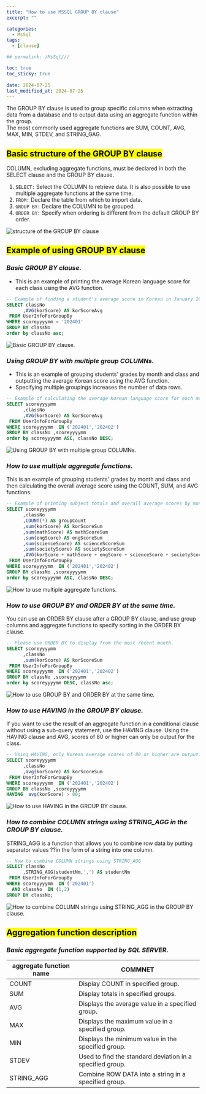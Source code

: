 ```yaml
---
title: "How to use MSSQL GROUP BY clause"
excerpt: ""

categories:
  - MsSql
tags:
  - [clause]

## permalink: /MsSql///

toc: true
toc_sticky: true
 
date: 2024-07-25
last_modified_at: 2024-07-25
---
```


The GROUP BY clause is used to group specific columns when extracting data from a database and to output data using an aggregate function within the group.  
The most commonly used aggregate functions are SUM, COUNT, AVG, MAX, MIN, STDEV, and STRING_GAG.

## <mark>Basic structure of the GROUP BY clause</mark>

COLUMN, excluding aggregate functions, must be declared in both the SELECT clause and the GROUP BY clause.

1. `SELECT:` Select the COLUMN to retrieve data. It is also possible to use multiple aggregate functions at the same time.
2. `FROM:` Declare the table from which to import data.
3. `GROUP BY:` Declare the COLUMN to be grouped.
4. `ORDER BY:` Specify when ordering is different from the default GROUP BY order.


![structure of the GROUP BY clause](/assets/images/postsImages/MsSql/1019_Eng_clause_GROUPBY/1.png)

## <mark>Example of using GROUP BY clause</mark>

### ***Basic GROUP BY clause.***

- This is an example of printing the average Korean language score for each class using the AVG function.

```sql
-- Example of finding a student's average score in Korean in January 2024.
SELECT classNo
      ,AVG(korScore) AS korScoreAvg
 FROM UserInfoForGroupBy
WHERE scoreyyyymm = '202401'
GROUP BY classNo
order by classNo asc;
```

![Basic GROUP BY clause.](/assets/images/postsImages/MsSql/1019_Eng_clause_GROUPBY/2.png)

### ***Using GROUP BY with multiple group COLUMNs.***

- This is an example of grouping students' grades by month and class and outputting the average Korean score using the AVG function.
- Specifying multiple groupings increases the number of data rows.

```sql
-- Example of calculating the average Korean language score for each month and class.
SELECT scoreyyyymm
      ,classNo
      ,AVG(korScore) AS korScoreAvg
 FROM UserInfoForGroupBy
WHERE scoreyyyymm  IN ('202401','202402')
GROUP BY classNo ,scoreyyyymm
order by scoreyyyymm ASC, classNo DESC;
```

![Using GROUP BY with multiple group COLUMNs.](/assets/images/postsImages/MsSql/1019_Eng_clause_GROUPBY/3.png)

### ***How to use multiple aggregate functions.***

This is an example of grouping students' grades by month and class and then calculating the overall average score using the COUNT, SUM, and AVG functions.

```sql
-- Example of printing subject totals and overall average scores by month and class.
SELECT scoreyyyymm
      ,classNo
      ,COUNT(*) AS groupCount
      ,sum(korScore) AS korScoreSum
      ,sum(mathScore) AS mathScoreSum
      ,sum(engScore) AS engScoreSum
      ,sum(scienceScore) AS scienceScoreSum
      ,sum(societyScore) AS societyScoreSum
      ,AVG(korScore + mathScore + engScore + scienceScore + societyScore) / 5 AS ScoreAvg
 FROM UserInfoForGroupBy
WHERE scoreyyyymm  IN ('202401','202402')
GROUP BY classNo ,scoreyyyymm
order by scoreyyyymm ASC, classNo DESC;
```

![How to use multiple aggregate functions.](/assets/images/postsImages/MsSql/1019_Eng_clause_GROUPBY/4.png)

### ***How to use GROUP BY and ORDER BY at the same time.***

You can use an ORDER BY clause after a GROUP BY clause, and use group columns and aggregate functions to specify sorting in the ORDER BY clause.

```sql
-- Please use ORDER BY to display from the most recent month.
SELECT scoreyyyymm
      ,classNo
      ,sum(korScore) AS korScoreSum
 FROM UserInfoForGroupBy
WHERE scoreyyyymm  IN ('202401','202402')
GROUP BY classNo ,scoreyyyymm
order by scoreyyyymm DESC, classNo asc;
```

![How to use GROUP BY and ORDER BY at the same time.](/assets/images/postsImages/MsSql/1019_Eng_clause_GROUPBY/5.png)

### ***How to use HAVING in the GROUP BY clause.***

If you want to use the result of an aggregate function in a conditional clause without using a sub-query statement, use the HAVING clause.
Using the HAVING clause and AVG, scores of 80 or higher can only be output for the class.

```sql
-- Using HAVING, only Korean average scores of 80 or higher are output.
SELECT scoreyyyymm
      ,classNo
      ,avg(korScore) AS korScoreSum
 FROM UserInfoForGroupBy
WHERE scoreyyyymm  IN ('202401','202402')
GROUP BY classNo ,scoreyyyymm 
HAVING  avg(korScore) > 80;
```

![How to use HAVING in the GROUP BY clause.](/assets/images/postsImages/MsSql/1019_Eng_clause_GROUPBY/6.png)

### ***How to combine COLUMN strings using STRING_AGG in the GROUP BY clause.***

STRING_AGG is a function that allows you to combine row data by putting separator values ??in the form of a string into one column.

```sql
-- How to combine COLUMN strings using STRING_AGG
SELECT classNo
      ,STRING_AGG(studentNm,',') AS studentNm
 FROM UserInfoForGroupBy
WHERE scoreyyyymm  IN ('202401')
  AND classNo  IN (1,2)
GROUP BY classNo;
```

![How to combine COLUMN strings using STRING_AGG in the GROUP BY clause.](/assets/images/postsImages/MsSql/1019_Eng_clause_GROUPBY/7.png)

## <mark>Aggregation function description</mark>

### ***Basic aggregate function supported by SQL SERVER.***

| **aggregate function name** | **COMMNET** |
| --- | --- |
| COUNT | Display COUNT in specified group. |
| SUM | Display totals in specified groups. |
| AVG | Displays the average value in a specified group. |
| MAX | Displays the maximum value in a specified group. |
| MIN | Displays the minimum value in the specified group. |
| STDEV | Used to find the standard deviation in a specified group. |
| STRING_AGG | Combine ROW DATA into a string in a specified group. |

